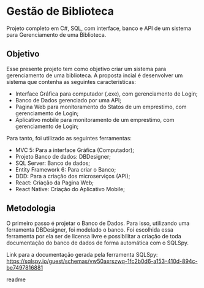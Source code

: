 # Gestão de Biblioteca
Projeto completo em C#, SQL, com interface, banco e API de um sistema para Gerenciamento de uma Biblioteca.

## Objetivo
Esse presente projeto tem como objetivo criar um sistema para gerenciamento de uma 
biblioteca. A proposta incial é desenvolver um sistema que contenha as seguintes 
caracteristicas:
- Interface Gráfica para computador (.exe), com gerenciamento de Login;
- Banco de Dados gerenciado por uma API;
- Pagina Web para monitoramento do Statos de um emprestimo, com gerenciamento de Login;
- Aplicativo mobile para monitoramento de um emprestimo, com gerenciamento de Login;

Para tanto, foi utilizado as seguintes ferramentas:
- MVC 5: Para a interface Gráfica (Computador);
- Projeto Banco de dados: DBDesigner;
- SQL Server: Banco de dados;
- Entity Framework 6: Para criar o Banco;
- DDD: Para a criação dos microserviços (API);
- React: Criação da Pagina Web;
- React Native: Criação do Aplicativo Mobile;

## Metodologia
O primeiro passo é projetar o Banco de Dados. Para isso, utilizando uma ferramenta 
DBDesigner, foi modelado o banco. 
Foi escolhida essa ferramenta por ela ser de licensa livre e possibilitar a criação de toda 
documentação do banco de dados de forma automática com o SQLSpy. 

Link para a documentação gerada pela ferramenta SQLSpy: https://sqlspy.io/guest/schemas/vw50axrszwq-1fc2b0d6-a153-410d-894c-be7497816881

readme
